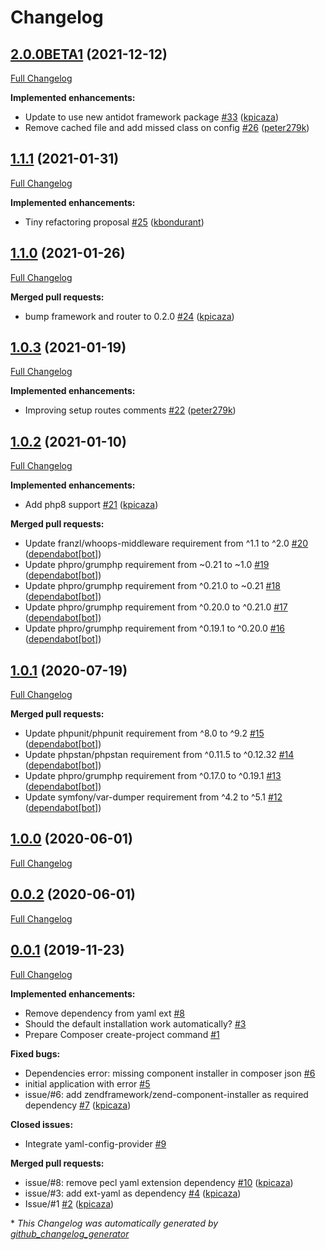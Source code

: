 # Changelog

## [2.0.0BETA1](https://github.com/antidot-framework/antidot-starter/tree/2.0.0BETA1) (2021-12-12)

[Full Changelog](https://github.com/antidot-framework/antidot-starter/compare/1.1.1...2.0.0BETA1)

**Implemented enhancements:**

- Update to use new antidot framework package [\#33](https://github.com/antidot-framework/antidot-starter/pull/33) ([kpicaza](https://github.com/kpicaza))
- Remove cached file and add missed class on config [\#26](https://github.com/antidot-framework/antidot-starter/pull/26) ([peter279k](https://github.com/peter279k))

## [1.1.1](https://github.com/antidot-framework/antidot-starter/tree/1.1.1) (2021-01-31)

[Full Changelog](https://github.com/antidot-framework/antidot-starter/compare/1.1.0...1.1.1)

**Implemented enhancements:**

- Tiny refactoring proposal [\#25](https://github.com/antidot-framework/antidot-starter/pull/25) ([kbondurant](https://github.com/kbondurant))

## [1.1.0](https://github.com/antidot-framework/antidot-starter/tree/1.1.0) (2021-01-26)

[Full Changelog](https://github.com/antidot-framework/antidot-starter/compare/1.0.3...1.1.0)

**Merged pull requests:**

- bump framework and router to 0.2.0 [\#24](https://github.com/antidot-framework/antidot-starter/pull/24) ([kpicaza](https://github.com/kpicaza))

## [1.0.3](https://github.com/antidot-framework/antidot-starter/tree/1.0.3) (2021-01-19)

[Full Changelog](https://github.com/antidot-framework/antidot-starter/compare/1.0.2...1.0.3)

**Implemented enhancements:**

- Improving setup routes comments [\#22](https://github.com/antidot-framework/antidot-starter/pull/22) ([peter279k](https://github.com/peter279k))

## [1.0.2](https://github.com/antidot-framework/antidot-starter/tree/1.0.2) (2021-01-10)

[Full Changelog](https://github.com/antidot-framework/antidot-starter/compare/1.0.1...1.0.2)

**Implemented enhancements:**

- Add php8 support [\#21](https://github.com/antidot-framework/antidot-starter/pull/21) ([kpicaza](https://github.com/kpicaza))

**Merged pull requests:**

- Update franzl/whoops-middleware requirement from ^1.1 to ^2.0 [\#20](https://github.com/antidot-framework/antidot-starter/pull/20) ([dependabot[bot]](https://github.com/apps/dependabot))
- Update phpro/grumphp requirement from ~0.21 to ~1.0 [\#19](https://github.com/antidot-framework/antidot-starter/pull/19) ([dependabot[bot]](https://github.com/apps/dependabot))
- Update phpro/grumphp requirement from ^0.21.0 to ~0.21 [\#18](https://github.com/antidot-framework/antidot-starter/pull/18) ([dependabot[bot]](https://github.com/apps/dependabot))
- Update phpro/grumphp requirement from ^0.20.0 to ^0.21.0 [\#17](https://github.com/antidot-framework/antidot-starter/pull/17) ([dependabot[bot]](https://github.com/apps/dependabot))
- Update phpro/grumphp requirement from ^0.19.1 to ^0.20.0 [\#16](https://github.com/antidot-framework/antidot-starter/pull/16) ([dependabot[bot]](https://github.com/apps/dependabot))

## [1.0.1](https://github.com/antidot-framework/antidot-starter/tree/1.0.1) (2020-07-19)

[Full Changelog](https://github.com/antidot-framework/antidot-starter/compare/1.0.0...1.0.1)

**Merged pull requests:**

- Update phpunit/phpunit requirement from ^8.0 to ^9.2 [\#15](https://github.com/antidot-framework/antidot-starter/pull/15) ([dependabot[bot]](https://github.com/apps/dependabot))
- Update phpstan/phpstan requirement from ^0.11.5 to ^0.12.32 [\#14](https://github.com/antidot-framework/antidot-starter/pull/14) ([dependabot[bot]](https://github.com/apps/dependabot))
- Update phpro/grumphp requirement from ^0.17.0 to ^0.19.1 [\#13](https://github.com/antidot-framework/antidot-starter/pull/13) ([dependabot[bot]](https://github.com/apps/dependabot))
- Update symfony/var-dumper requirement from ^4.2 to ^5.1 [\#12](https://github.com/antidot-framework/antidot-starter/pull/12) ([dependabot[bot]](https://github.com/apps/dependabot))

## [1.0.0](https://github.com/antidot-framework/antidot-starter/tree/1.0.0) (2020-06-01)

[Full Changelog](https://github.com/antidot-framework/antidot-starter/compare/0.0.2...1.0.0)

## [0.0.2](https://github.com/antidot-framework/antidot-starter/tree/0.0.2) (2020-06-01)

[Full Changelog](https://github.com/antidot-framework/antidot-starter/compare/0.0.1...0.0.2)

## [0.0.1](https://github.com/antidot-framework/antidot-starter/tree/0.0.1) (2019-11-23)

[Full Changelog](https://github.com/antidot-framework/antidot-starter/compare/168c585eab601aeb68274f9c20f0a84cf7c6bced...0.0.1)

**Implemented enhancements:**

- Remove dependency from yaml ext [\#8](https://github.com/antidot-framework/antidot-starter/issues/8)
- Should the default installation work automatically? [\#3](https://github.com/antidot-framework/antidot-starter/issues/3)
- Prepare Composer create-project command [\#1](https://github.com/antidot-framework/antidot-starter/issues/1)

**Fixed bugs:**

- Dependencies error: missing component installer in composer json [\#6](https://github.com/antidot-framework/antidot-starter/issues/6)
- initial application with error [\#5](https://github.com/antidot-framework/antidot-starter/issues/5)
- issue/\#6: add zendframework/zend-component-installer as required dependency [\#7](https://github.com/antidot-framework/antidot-starter/pull/7) ([kpicaza](https://github.com/kpicaza))

**Closed issues:**

- Integrate yaml-config-provider [\#9](https://github.com/antidot-framework/antidot-starter/issues/9)

**Merged pull requests:**

- issue/\#8: remove pecl yaml extension dependency [\#10](https://github.com/antidot-framework/antidot-starter/pull/10) ([kpicaza](https://github.com/kpicaza))
- issue/\#3: add ext-yaml as dependency [\#4](https://github.com/antidot-framework/antidot-starter/pull/4) ([kpicaza](https://github.com/kpicaza))
- Issue/\#1 [\#2](https://github.com/antidot-framework/antidot-starter/pull/2) ([kpicaza](https://github.com/kpicaza))



\* *This Changelog was automatically generated by [github_changelog_generator](https://github.com/github-changelog-generator/github-changelog-generator)*

